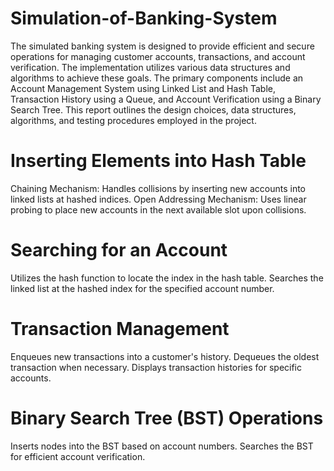 # Simulation-of-Banking-System
The simulated banking system is designed to provide efficient and secure operations for managing customer accounts, transactions, and account verification. The implementation utilizes various data structures and algorithms to achieve these goals. The primary components include an Account Management System using Linked List and Hash Table, Transaction History using a Queue, and Account Verification using a Binary Search Tree. This report outlines the design choices, data structures, algorithms, and testing procedures employed in the project.

# Inserting Elements into Hash Table
Chaining Mechanism: Handles collisions by inserting new accounts into linked lists at hashed indices.
Open Addressing Mechanism: Uses linear probing to place new accounts in the next available slot upon collisions.

# Searching for an Account
Utilizes the hash function to locate the index in the hash table.
Searches the linked list at the hashed index for the specified account number.

# Transaction Management
Enqueues new transactions into a customer's history.
Dequeues the oldest transaction when necessary.
Displays transaction histories for specific accounts.

# Binary Search Tree (BST) Operations
Inserts nodes into the BST based on account numbers.
Searches the BST for efficient account verification.
